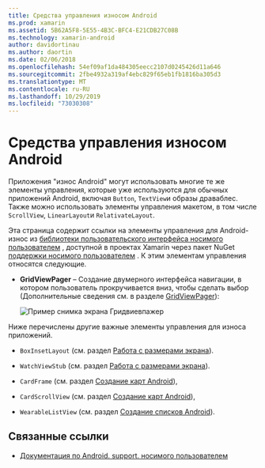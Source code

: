 ```yaml
---
title: Средства управления износом Android
ms.prod: xamarin
ms.assetid: 5B62A5F8-5E55-4B3C-BFC4-E21CDB27C08B
ms.technology: xamarin-android
author: davidortinau
ms.author: daortin
ms.date: 02/06/2018
ms.openlocfilehash: 54ef09af1da484305eecc2107d0245426d11a646
ms.sourcegitcommit: 2fbe4932a319af4ebc829f65eb1fb1816ba305d3
ms.translationtype: MT
ms.contentlocale: ru-RU
ms.lasthandoff: 10/29/2019
ms.locfileid: "73030308"
---
```

# <a name="android-wear-controls"></a>Средства управления износом Android

Приложения "износ Android" могут использовать многие те же элементы управления, которые уже используются для обычных приложений Android, включая `Button`, `TextView`и образы драваблес. Также можно использовать элементы управления макетом, в том числе `ScrollView`, `LinearLayout`и `RelativateLayout`.

Эта страница содержит ссылки на элементы управления для Android-износ из [библиотеки пользовательского интерфейса носимого пользователем](https://developer.android.com/training/wearables/apps/layouts.html#UiLibrary) , доступной в проектах Xamarin через пакет NuGet [поддержки носимого пользователем](https://www.nuget.org/packages/Xamarin.Android.Wear/) . К этим элементам управления относятся следующие.

- **GridViewPager** &ndash; Создание двумерного интерфейса навигации, в котором пользователь прокручивается вниз, чтобы сделать выбор (Дополнительные сведения см. в разделе [GridViewPager](~/android/wear/user-interface/controls/gridviewpager.md)):

    ![Пример снимка экрана Гридвиевпажер](images/gridviewpager.png)

Ниже перечислены другие важные элементы управления для износа приложений.

- `BoxInsetLayout` (см. раздел [Работа с размерами экрана](~/android/wear/screen-sizes.md)).

- `WatchViewStub` (см. раздел [Работа с размерами экрана](~/android/wear/screen-sizes.md)).

- `CardFrame` (см. раздел [Создание карт Android](https://developer.android.com/training/wearables/ui/cards.html)),

- `CardScrollView` (см. раздел [Создание карт Android](https://developer.android.com/training/wearables/ui/cards.html)),

- `WearableListView` (см. раздел [Создание списков Android](https://developer.android.com/training/wearables/ui/lists.html)).

## <a name="related-links"></a>Связанные ссылки

- [Документация по Android. support. носимого пользователем](https://developer.android.com/reference/android/support/wearable/view/package-summary.html)
